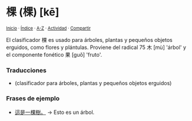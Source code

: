 # 棵 (棵) [kē]
<sup>[Inicio](../../../../index.md) · [Índice](../../../../indices/chino-espanol-ke1.md) · [A-Z](../../../../indices/alfabetico.md) · [Actividad](../../../../indices/actividad.md) · [Compartir](https://x.com/intent/tweet?text=El%20car%C3%A1cter%20%E6%A3%B5%20(%E6%A3%B5)%20%5Bk%C4%93%5D%20en%20el%20Diccionario%20chino-espa%C3%B1ol%2C%20con%20notas%20gramaticales%2C%20traducciones%2C%20vocabulario%20relacionado%20y%20frases%20de%20ejemplo.%0A%E2%86%92%20https%3A%2F%2Fjucardus.github.io%2Fcontenido%2Fk%2Fe%2F1%2Fke1-26869.html%0A%0A%23chn_espnl_jucardus%0A%40jucardus)</sup>

El clasificador 棵 es usado para árboles, plantas y pequeños objetos erguidos, como flores y plántulas. Proviene del radical 75 木 [mù] 'árbol' y el componente fonético 果 [guǒ] 'fruto'.

### Traducciones

* (clasificador para árboles, plantas y pequeños objetos erguidos)

### Frases de ejemplo

* [這是一棵樹。](../../../../contenido/z/h/e/zhe4-shi2-yi1-ke1-shu4.md) → Esto es un árbol.
